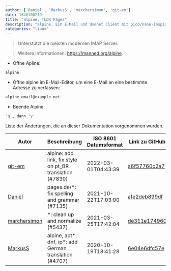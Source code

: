 ```yaml
---
author: ['Daniel', 'MarkusS', 'marchersimon', 'git-em']
date: 1646106219
title: "alpine, TLDR Pages"
description: "alpine, Ein E-Mail und Usenet Client mit pico/nano-inspirierten Interface."
categories: "linux"
---
```

> Unterstützt die meisten modernen IMAP Server.

> Weitere Informationen: <https://manned.org/alpine>.

- Öffne Apline:

```bash
alpine
```

- Öffne alpine im E-Mail-Editor, um eine E-Mail an eine bestimmte Adresse zu verfassen:

```bash
alpine email@example.net
```

- Beende Alpine:

```bash
'q', dann 'y'
```
Liste der Änderungen, die an dieser Dokumentation vorgenommen wurden.


Autor | Beschreibung | ISO 8601 Datumsformat | Link zu GitHub
------|-----|-----|-----
[git-em](mailto:56173216+git-em@users.noreply.github.com) | alpine: add link, fix style on pt_BR translation (#7830) | 2022-03-01T04:43:39 | [a6f57760c2a7](https://github.com/tldr-pages/tldr/commit/a6f57760c2a7721c4a0d5680056d4d47f7430805)
[Daniel](mailto:71837281+darmiel@users.noreply.github.com) | pages.de/*: fix spelling and grammar (#7135) | 2021-10-22T17:03:00 | [afe2deb899df](https://github.com/tldr-pages/tldr/commit/afe2deb899df7f1b3252bdd1326e56988568acce)
[marchersimon](mailto:50295997+marchersimon@users.noreply.github.com) | *: clean up and normalize (#5437) | 2021-03-25T17:42:04 | [de311e174960](https://github.com/tldr-pages/tldr/commit/de311e17496083a7f805793ef228995ecc7e8c97)
[MarkusS](mailto:markusscoding@outlook.com) | alpine, apt*, dnf, ip*: add German translation (#4707) | 2020-10-19T18:41:28 | [6e04e6dfc57e](https://github.com/tldr-pages/tldr/commit/6e04e6dfc57e323fed7b4ab2e5f46358463b2008)

